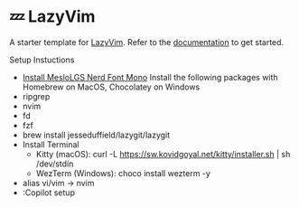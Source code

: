 # 💤 LazyVim

A starter template for [LazyVim](https://github.com/LazyVim/LazyVim).
Refer to the [documentation](https://lazyvim.github.io/installation) to get started.

Setup Instuctions

- [Install MesloLGS Nerd Font Mono](https://github.com/ryanoasis/nerd-fonts/releases)
Install the following packages with Homebrew on MacOS, Chocolatey on Windows
- ripgrep
- nvim
- fd
- fzf
- brew install jesseduffield/lazygit/lazygit
- Install Terminal
  - Kitty (macOS): curl -L https://sw.kovidgoyal.net/kitty/installer.sh | sh /dev/stdin
  - WezTerm (Windows): choco install wezterm -y
- alias vi/vim -> nvim
- :Copilot setup
